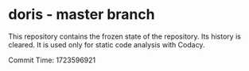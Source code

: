 # doris - master branch

This repository contains the frozen state of the repository.
Its history is cleared. It is used only for static code
analysis with Codacy.

Commit Time: 1723596921